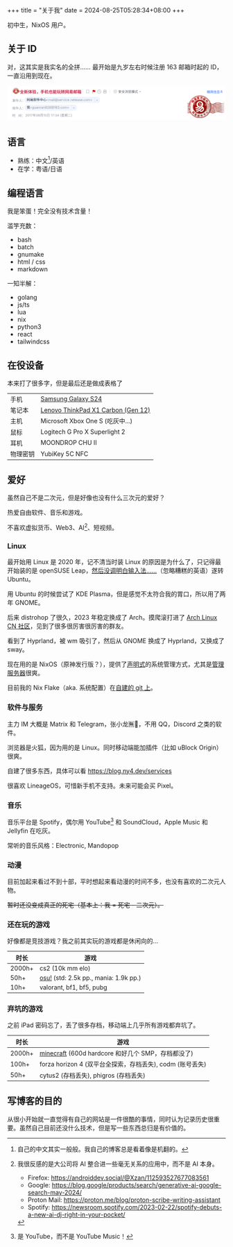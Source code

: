 +++
title = "关于我"
date = 2024-08-25T05:28:34+08:00
+++

初中生，NixOS 用户。

## 关于 ID

对，这其实是我实名的全拼…… 最开始是九岁左右时候注册 163 邮箱时起的 ID，一直沿用到现在。

![163 邮箱](./163.png)

## 语言

- 熟练：中文[^cn]/英语
- 在学：粤语/日语

[^cn]: 自己的中文其实一般般。我自己的博客总是看着像是机翻的。

## 编程语言

我是笨蛋！完全没有技术含量！

滥竽充数：

- bash
- batch
- gnumake
- html / css
- markdown

一知半解：

- golang
- js/ts
- lua
- nix
- python3
- react
- tailwindcss

## 在役设备

本来打了很多字，但是最后还是做成表格了

|          |                                                                                                             |
| -------- | ----------------------------------------------------------------------------------------------------------- |
| 手机     | [Samsung Galaxy S24](https://www.gsmarena.com/samsung_galaxy_s24-12773.php)                                 |
| 笔记本   | [Lenovo ThinkPad X1 Carbon (Gen 12)](<https://wiki.archlinux.org/title/Lenovo_ThinkPad_X1_Carbon_(Gen_12)>) |
| 主机     | Microsoft Xbox One S (吃灰中...)                                                                            |
| 鼠标     | Logitech G Pro X Superlight 2                                                                               |
| 耳机     | MOONDROP CHU II                                                                                             |
| 物理密钥 | YubiKey 5C NFC                                                                                              |

## 爱好

虽然自己不是二次元，但是好像也没有什么三次元的爱好？

热爱自由软件、音乐和游戏。

不喜欢虚拟货币、Web3、AI[^ai]、短视频。

[^ai]: 我很反感的是大公司将 AI 整合进一些毫无关系的应用中，而不是 AI 本身。

    - Firefox: https://androiddev.social/@Xzan/112593527677083561
    - Google: https://blog.google/products/search/generative-ai-google-search-may-2024/
    - Proton Mail: https://proton.me/blog/proton-scribe-writing-assistant
    - Spotify: https://newsroom.spotify.com/2023-02-22/spotify-debuts-a-new-ai-dj-right-in-your-pocket/

### Linux

最开始用 Linux 是 2020 年，记不清当时装 Linux 的原因是为什么了，只记得最开始装的是 openSUSE Leap，[然后没调明白输入法……](https://forums.opensuse.org/t/can-i-get-a-chinese-ime-at-opensuse/142300)（忽略糟糕的英语）遂转 Ubuntu。

用 Ubuntu 的时候尝试了 KDE Plasma，但是感觉不太符合我的胃口，所以用了两年 GNOME。

后来 distrohop 了很久，2023 年稳定换成了 Arch。摸爬滚打进了 [Arch Linux CN 社区](https://www.archlinuxcn.org/archlinuxcn-group-mailling-list/)，见到了很多很厉害很厉害的群友。

看到了 Hyprland，被 wm 吸引了，然后从 GNOME 换成了 Hyprland，又换成了 sway。

现在用的是 NixOS（原神发行版？），提供了[声明式](https://stackoverflow.com/questions/1784664/what-is-the-difference-between-declarative-and-imperative-paradigm-in-programmin)的系统管理方式，尤其是[管理服务器](https://blog.ny4.dev/posts/2024-04-23-nixos-on-aws-lightsail-deploying-with-colmena/)很爽。

目前我的 Nix Flake（aka. 系统配置）在[自建的 git 上](https://git.ny4.dev/nyancat/flake)。

### 软件与服务

主力 IM 大概是 Matrix 和 Telegram，张小龙🈚️🐴，不用 QQ，Discord 之类的软件。

浏览器是火狐，因为用的是 Linux。同时移动端能加插件（比如 uBlock Origin）很爽。

自建了很多东西，具体可以看 https://blog.ny4.dev/services

很喜欢 LineageOS，可惜新手机不支持。未来可能会买 Pixel。

### 音乐

音乐平台是 Spotify，偶尔用 YouTube[^yt] 和 SoundCloud，Apple Music 和 Jellyfin 在吃灰。

常听的音乐风格：Electronic, Mandopop

[^yt]: 是 YouTube，而不是 YouTube Music！

### 动漫

目前加起来看过不到十部，平时想起来看动漫的时间不多，也没有喜欢的二次元人物。

~~暂时还没变成真正的死宅（基本上：我 = 死宅 - 二次元）。~~

### 还在玩的游戏

好像都是竞技游戏？我之前其实玩的游戏都是休闲向的...

| 时长   | 游戏                                                                       |
| ------ | -------------------------------------------------------------------------- |
| 2000h+ | cs2 (10k mm elo)                                                           |
| 50h+   | [osu!](https://osu.ppy.sh/users/22963178) (std: 2.5k pp., mania: 1.9k pp.) |
| 10h+   | valorant, bf1, bf5, pubg                                                   |

### 弃坑的游戏

之前 iPad 密码忘了，丢了很多存档，移动端上几乎所有游戏都弃坑了。

| 时长   | 游戏                                                                                          |
| ------ | --------------------------------------------------------------------------------------------- |
| 2000h+ | [minecraft](https://namemc.com/profile/Guanran928.1) (600d hardcore 和好几个 SMP，存档都没了) |
| 100h+  | forza horizon 4 (双平台全探索，存档丢失), codm (账号丢失)                                     |
| 50h+   | cytus2 (存档丢失), phigros (存档丢失)                                                         |

## 写博客的目的

从很小开始就一直觉得有自己的网站是一件很酷的事情，同时认为记录历史很重要。虽然自己目前还没什么技术，但是写一些东西总归是有价值的。
